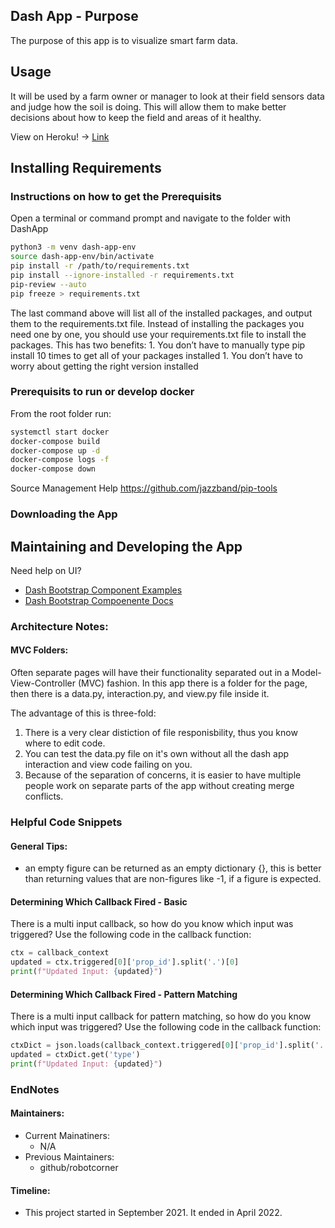 ## Dash App - Purpose
The purpose of this app is to visualize smart farm data.

## Usage
It will be used by a farm owner or manager to look at their field sensors data and judge how the soil is doing. This will allow them to make better decisions about how to keep the field and areas of it healthy.

View on Heroku! -> [Link](https://smart-farm-viewer.herokuapp.com/pages/farm_overview)

## Installing Requirements

### Instructions on how to get the Prerequisits

Open a terminal or command prompt and navigate to the folder with DashApp

```bash
python3 -m venv dash-app-env
source dash-app-env/bin/activate
pip install -r /path/to/requirements.txt
pip install --ignore-installed -r requirements.txt
pip-review --auto
pip freeze > requirements.txt
```

The last command above will list all of the installed packages, and output them to the requirements.txt file. Instead of installing the packages you need one by one, you should use your requirements.txt file to install the packages. This has two benefits:
    1. You don’t have to manually type pip install 10 times to get all of your packages installed
    1. You don’t have to worry about getting the right version installed


### Prerequisits to run or develop docker

From the root folder run:
```bash
systemctl start docker
docker-compose build
docker-compose up -d
docker-compose logs -f
docker-compose down
```

Source Management Help
https://github.com/jazzband/pip-tools

### Downloading the App

## Maintaining and Developing the App
Need help on UI? 
- [Dash Bootstrap Component Examples](https://github.com/facultyai/dash-bootstrap-components/tree/main/examples/python/advanced-component-usage)
- [Dash Bootstrap Compoenente Docs](https://dash-bootstrap-components.opensource.faculty.ai/)

### Architecture Notes:

#### MVC Folders:
Often separate pages will have their functionality separated out in a Model-View-Controller (MVC) fashion. In this app there is a folder for the page, then there is a data.py, interaction.py, and view.py file inside it.

The advantage of this is three-fold:
1. There is a very clear distiction of file responisbility, thus you know where to edit code.
2. You can test the data.py file on it's own without all the dash app interaction and view code failing on you.
3. Because of the separation of concerns, it is easier to have multiple people work on separate parts of the app without creating merge conflicts.

### Helpful Code Snippets

#### General Tips:
- an empty figure can be returned as an empty dictionary {}, this is better than returning values that are non-figures like -1, if a figure is expected. 

#### Determining Which Callback Fired - Basic

There is a multi input callback, so how do you know which input was triggered?
Use the following code in the callback function:
```python
ctx = callback_context
updated = ctx.triggered[0]['prop_id'].split('.')[0]
print(f"Updated Input: {updated}")
```

#### Determining Which Callback Fired - Pattern Matching

There is a multi input callback for pattern matching, so how do you know which input was triggered?
Use the following code in the callback function:
```python
ctxDict = json.loads(callback_context.triggered[0]['prop_id'].split('.')[0])
updated = ctxDict.get('type')
print(f"Updated Input: {updated}")
```


### EndNotes

#### Maintainers:
- Current Mainatiners:
    - N/A 
- Previous Maintainers:
    - github/robotcorner

#### Timeline:
- This project started in September 2021. It ended in April 2022.


